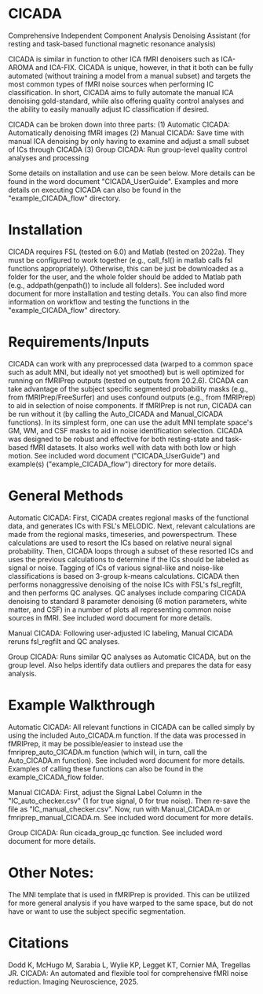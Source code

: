# CICADA
Comprehensive Independent Component Analysis Denoising Assistant (for resting and task-based functional magnetic resonance analysis)

CICADA is similar in function to other ICA fMRI denoisers such as ICA-AROMA and ICA-FIX. CICADA is unique, however, in that it both can be fully automated (without training a model from a manual subset) and targets the most common types of fMRI noise sources when performing IC classification. In short, CICADA aims to fully automate the manual ICA denoising gold-standard, while also offering quality control analyses and the ability to easily manually adjust IC classification if desired.

CICADA can be broken down into three parts:
(1) Automatic CICADA: Automatically denoising fMRI images
(2) Manual CICADA: Save time with manual ICA denoising by only having to examine and adjust a small subset of ICs through CICADA
(3) Group CICADA: Run group-level quality control analyses and processing

Some details on installation and use can be seen below. More details can be found in the word document "CICADA_UserGuide". Examples and more details on executing CICADA can also be found in the "example_CICADA_flow" directory.

# Installation
CICADA requires FSL (tested on 6.0) and Matlab (tested on 2022a). They must be configured to work together (e.g., call_fsl() in matlab calls fsl functions appropriately). Otherwise, this can be just be downloaded as a folder for the user, and the whole folder should be added to Matlab path (e.g., addpath(genpath()) to include all folders). See included word document for more installation and testing details. You can also find more information on workflow and testing the functions in the "example_CICADA_flow" directory.

# Requirements/Inputs
CICADA can work with any preprocessed data (warped to a common space such as adult MNI, but ideally not yet smoothed) but is well optimized for running on fMRIPrep outputs (tested on outputs from 20.2.6). CICADA can take advantage of the subject specific segmented probability masks (e.g., from fMRIPrep/FreeSurfer) and uses confound outputs (e.g., from fMRIPrep) to aid in selection of noise components. If fMRIPrep is not run, CICADA can be run without it (by calling the Auto_CICADA and Manual_CICADA functions). In its simplest form, one can use the adult MNI template space's GM, WM, and CSF masks to aid in noise identification selection. CICADA was designed to be robust and effective for both resting-state and task-based fMRI datasets. It also works well with data with both low or high motion. See included word document ("CICADA_UserGuide") and example(s) ("example_CICADA_flow") directory for more details.

# General Methods
Automatic CICADA:
First, CICADA creates regional masks of the functional data, and generates ICs with FSL's MELODIC. Next, relevant calculations are made from the regional masks, timeseries, and powerspectrum. These calculations are used to resort the ICs based on relative neural signal probability. Then, CICADA loops through a subset of these resorted ICs and uses the previous calculations to determine if the ICs should be labeled as signal or noise. Tagging of ICs of various signal-like and noise-like classifications is based on 3-group k-means calculations. CICADA then performs nonaggressive denoising of the noise ICs with FSL's fsl_regfilt, and then performs QC analyses. QC analyses include comparing CICADA denoising to standard 8 parameter denoising (6 motion parameters, white matter, and CSF) in a number of plots all representing common noise sources in fMRI. See included word document for more details.

Manual CICADA:
Following user-adjusted IC labeling, Manual CICADA reruns fsl_regfilt and QC analyses.

Group CICADA:
Runs similar QC analyses as Automatic CICADA, but on the group level. Also helps identify data outliers and prepares the data for easy analysis.

# Example Walkthrough
Automatic CICADA:
All relevant functions in CICADA can be called simply by using the included Auto_CICADA.m function. If the data was processed in fMRIPrep, it may be possible/easier to instead use the fmriprep_auto_CICADA.m function (which will, in turn, call the Auto_CICADA.m function). See included word document for more details. Examples of calling these functions can also be found in the example_CICADA_flow folder.

Manual CICADA:
First, adjust the Signal Label Column in the "IC_auto_checker.csv" (1 for true signal, 0 for true noise). Then re-save the file as "IC_manual_checker.csv". Now, run with Manual_CICADA.m or fmriprep_manual_CICADA.m. See included word document for more details.

Group CICADA:
Run cicada_group_qc function. See included word document for more details.

# Other Notes:
The MNI template that is used in fMRIPrep is provided. This can be utilized for more general analysis if you have warped to the same space, but do not have or want to use the subject specific segmentation.

# Citations
Dodd K, McHugo M, Sarabia L, Wylie KP, Legget KT, Cornier MA, Tregellas JR. CICADA: An automated and flexible tool for comprehensive fMRI noise reduction. Imaging Neuroscience, 2025.


